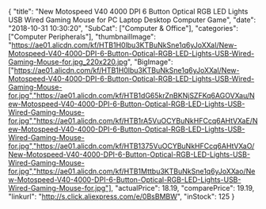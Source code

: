 {
	"title": "New Motospeed V40 4000 DPI 6 Button Optical RGB LED Lights  USB Wired Gaming Mouse for PC Laptop Desktop Computer Game",
	"date": "2018-10-31 10:30:20",
	"SubCat": ["Computer & Office"],
	"categories": ["Computer Peripherals"],
	"thumbnailImage": "https://ae01.alicdn.com/kf/HTB1H0lbu3KTBuNkSne1q6yJoXXaI/New-Motospeed-V40-4000-DPI-6-Button-Optical-RGB-LED-Lights-USB-Wired-Gaming-Mouse-for.jpg_220x220.jpg",
	"BigImage": ["https://ae01.alicdn.com/kf/HTB1H0lbu3KTBuNkSne1q6yJoXXaI/New-Motospeed-V40-4000-DPI-6-Button-Optical-RGB-LED-Lights-USB-Wired-Gaming-Mouse-for.jpg","https://ae01.alicdn.com/kf/HTB1dG65krZnBKNjSZFKq6AGOVXau/New-Motospeed-V40-4000-DPI-6-Button-Optical-RGB-LED-Lights-USB-Wired-Gaming-Mouse-for.jpg","https://ae01.alicdn.com/kf/HTB1rA5VuOCYBuNkHFCcq6AHtVXaE/New-Motospeed-V40-4000-DPI-6-Button-Optical-RGB-LED-Lights-USB-Wired-Gaming-Mouse-for.jpg","https://ae01.alicdn.com/kf/HTB1375VuOCYBuNkHFCcq6AHtVXaO/New-Motospeed-V40-4000-DPI-6-Button-Optical-RGB-LED-Lights-USB-Wired-Gaming-Mouse-for.jpg","https://ae01.alicdn.com/kf/HTB1Mttbu3KTBuNkSne1q6yJoXXao/New-Motospeed-V40-4000-DPI-6-Button-Optical-RGB-LED-Lights-USB-Wired-Gaming-Mouse-for.jpg"],
	"actualPrice": 18.19,
	"comparePrice": 19.19,
	"linkurl": "http://s.click.aliexpress.com/e/0BsBMBW",
	"inStock": 125
}
